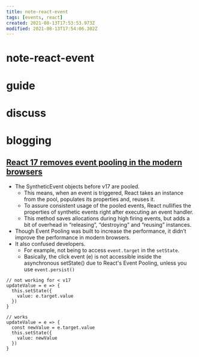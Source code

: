 ```yaml
---
title: note-react-event
tags: [events, react]
created: 2021-08-13T17:53:53.973Z
modified: 2021-08-13T17:54:06.302Z
---
```


# note-react-event

# guide

# discuss

# blogging

## [React 17 removes event pooling in the modern browsers](https://blog.saeloun.com/2021/04/06/react-17-removes-event-pooling-in-modern-system.html)

- The SyntheticEvent objects before v17 are pooled.
  - This means, when an event is triggered, React takes an instance from the pool, populates its properties and, reuses it.
  - To assure consistent usage of the pooled events, React nullifies the properties of synthetic events right after executing an event handler.
  - This method saves allocations during high firing events, but adds a bit of overhead in “releasing”, “destroying” and “reusing” instances.
- Though Event Pooling was built to increase the performance, it didn’t improve the performance in modern browsers. 
- It also confused developers. 
  - For example, not being to access `event.target` in the `setState`.
  - Basically, the click event (e) is not accessible inside the asynchronous setState() due to React's Event Pooling, unless you use `event.persist()`

```JS
// not working for < v17
updateValue = e => {
  this.setState({
    value: e.target.value
  })
}

// works
updateValue = e => {
  const newValue = e.target.value
  this.setState({
    value: newValue
  })
}
```
